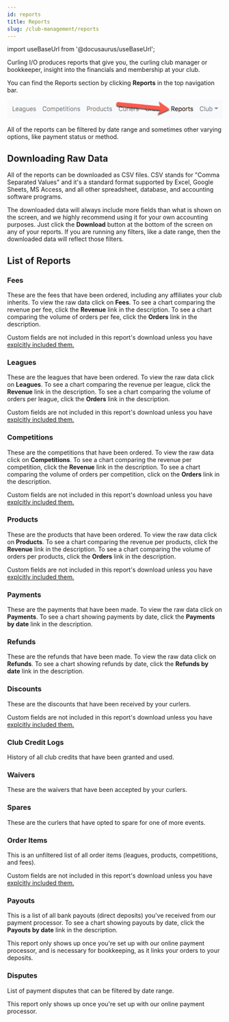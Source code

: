 ```yaml
---
id: reports
title: Reports
slug: /club-management/reports
---
```

import useBaseUrl from '@docusaurus/useBaseUrl';

Curling I/O produces reports that give you, the curling club manager or bookkeeper, insight into the financials and membership at your club.

You can find the Reports section by clicking **Reports** in the top navigation bar.

![Reports Navigation](/img/docs/club-management/reports/navigation.png)

All of the reports can be filtered by date range and sometimes other varying options, like payment status or method.


## Downloading Raw Data

All of the reports can be downloaded as CSV files.
CSV stands for "Comma Separated Values" and it's a standard format supported by Excel, Google Sheets, MS Access, and all other spreadsheet, database, and accounting software programs.

The downloaded data will always include more fields than what is shown on the screen, and we highly recommend using it for your own accounting purposes.
Just click the **Download** button at the bottom of the screen on any of your reports.
If you are running any filters, like a date range, then the downloaded data will reflect those filters.


## List of Reports

### Fees

These are the fees that have been ordered, including any affiliates your club inherits.
To view the raw data click on **Fees**.
To see a chart comparing the revenue per fee, click the **Revenue** link in the description.
To see a chart comparing the volume of orders per fee, click the **Orders** link in the description.

Custom fields are not included in this report's download unless you have [explcitly included them.](/docs/club-management/custom-fields#select-relevant-reports)

### Leagues

These are the leagues that have been ordered.
To view the raw data click on **Leagues**.
To see a chart comparing the revenue per league, click the **Revenue** link in the description.
To see a chart comparing the volume of orders per league, click the **Orders** link in the description.

Custom fields are not included in this report's download unless you have [explcitly included them.](/docs/club-management/custom-fields#select-relevant-reports)

### Competitions

These are the competitions that have been ordered.
To view the raw data click on **Competitions**.
To see a chart comparing the revenue per competition, click the **Revenue** link in the description.
To see a chart comparing the volume of orders per competition, click on the **Orders** link in the description.

Custom fields are not included in this report's download unless you have [explcitly included them.](/docs/club-management/custom-fields#select-relevant-reports)

### Products

These are the products that have been ordered.
To view the raw data click on **Products**.
To see a chart comparing the revenue per products, click the **Revenue** link in the description.
To see a chart comparing the volume of orders per products, click the **Orders** link in the description.

Custom fields are not included in this report's download unless you have [explcitly included them.](/docs/club-management/custom-fields#select-relevant-reports)

### Payments

These are the payments that have been made.
To view the raw data click on **Payments**.
To see a chart showing payments by date, click the **Payments by date** link in the description.


### Refunds

These are the refunds that have been made.
To view the raw data click on **Refunds**.
To see a chart showing refunds by date, click the **Refunds by date** link in the description.


### Discounts

These are the discounts that have been received by your curlers.

Custom fields are not included in this report's download unless you have [explcitly included them.](/docs/club-management/custom-fields#select-relevant-reports)


### Club Credit Logs

History of all club credits that have been granted and used.


### Waivers

These are the waivers that have been accepted by your curlers.


### Spares

These are the curlers that have opted to spare for one of more events.


### Order Items

This is an unfiltered list of all order items (leagues, products, competitions, and fees).

Custom fields are not included in this report's download unless you have [explcitly included them.](/docs/club-management/custom-fields#select-relevant-reports)


### Payouts

This is a list of all bank payouts (direct deposits) you've received from our payment processor.
To see a chart showing payouts by date, click the **Payouts by date** link in the description.

This report only shows up once you're set up with our online payment processor, and is necessary for bookkeeping, as it links your orders to your deposits.


### Disputes

List of payment disputes that can be filtered by date range.

This report only shows up once you're set up with our online payment processor.
